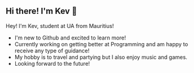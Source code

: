 ## Hi there! I'm Kev 👋

Hey! I'm Kev, student at UA from Mauritius!
- I'm new to Github and excited to learn more! 
- Currently working on getting better at Programming and am happy to receive any type of guidance!
- My hobby is to travel and partying but I also enjoy music and games.
- Looking forward to the future!

